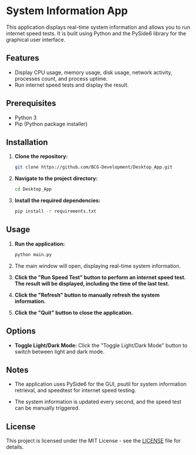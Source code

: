 # System Information App

This application displays real-time system information and allows you to run internet speed tests. It is built using Python and the PySide6 library for the graphical user interface.

## Features

- Display CPU usage, memory usage, disk usage, network activity, processes count, and process uptime.
- Run internet speed tests and display the result.

## Prerequisites

- Python 3
- Pip (Python package installer)

## Installation

1. **Clone the repository:**

    ```bash
    git clone https://github.com/BCG-Development/Desktop_App.git
    ```

2. **Navigate to the project directory:**

    ```bash
    cd Desktop_App
    ```

3. **Install the required dependencies:**

    ```bash
    pip install -r requirements.txt
    ```

## Usage

1. **Run the application:**

    ```bash
    python main.py
    ```

2. The main window will open, displaying real-time system information.

3. **Click the "Run Speed Test" button to perform an internet speed test. The result will be displayed, including the time of the last test.**

4. **Click the "Refresh" button to manually refresh the system information.**

5. **Click the "Quit" button to close the application.**

## Options

- **Toggle Light/Dark Mode:** Click the "Toggle Light/Dark Mode" button to switch between light and dark mode.

## Notes

- The application uses PySide6 for the GUI, psutil for system information retrieval, and speedtest for internet speed testing.

- The system information is updated every second, and the speed test can be manually triggered.

## License

This project is licensed under the MIT License - see the [LICENSE](LICENSE) file for details.

